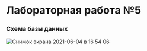 # Лабораторная работа №5

### Схема базы данных

![Снимок экрана 2021-06-04 в 16 54 06](https://user-images.githubusercontent.com/79622915/120890080-104f1680-c61a-11eb-8c5f-5b503a9b5adb.png)
